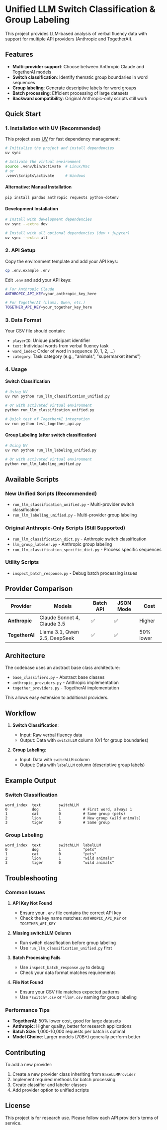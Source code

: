 # Unified LLM Switch Classification & Group Labeling

This project provides LLM-based analysis of verbal fluency data with support for multiple API providers (Anthropic and TogetherAI).

## Features

- **Multi-provider support**: Choose between Anthropic Claude and TogetherAI models
- **Switch classification**: Identify thematic group boundaries in word sequences
- **Group labeling**: Generate descriptive labels for word groups
- **Batch processing**: Efficient processing of large datasets
- **Backward compatibility**: Original Anthropic-only scripts still work

## Quick Start

### 1. Installation with UV (Recommended)

This project uses [UV](https://docs.astral.sh/uv/) for fast dependency management:

```bash
# Initialize the project and install dependencies
uv sync

# Activate the virtual environment
source .venv/bin/activate  # Linux/Mac
# or
.venv\Scripts\activate     # Windows
```

#### Alternative: Manual Installation

```bash
pip install pandas anthropic requests python-dotenv
```

#### Development Installation

```bash
# Install with development dependencies
uv sync --extra dev

# Install with all optional dependencies (dev + jupyter)
uv sync --extra all
```

### 2. API Setup

Copy the environment template and add your API keys:

```bash
cp .env.example .env
```

Edit `.env` and add your API keys:
```bash
# For Anthropic Claude
ANTHROPIC_API_KEY=your_anthropic_key_here

# For TogetherAI (Llama, Qwen, etc.)
TOGETHER_API_KEY=your_together_key_here
```

### 3. Data Format

Your CSV file should contain:
- `playerID`: Unique participant identifier
- `text`: Individual words from verbal fluency task
- `word_index`: Order of word in sequence (0, 1, 2, ...)
- `category`: Task category (e.g., "animals", "supermarket items")

### 4. Usage

#### Switch Classification
```bash
# Using UV
uv run python run_llm_classification_unified.py

# Or with activated virtual environment
python run_llm_classification_unified.py

# Quick test of TogetherAI integration
uv run python test_together_api.py
```

#### Group Labeling (after switch classification)
```bash
# Using UV
uv run python run_llm_labeling_unified.py

# Or with activated virtual environment
python run_llm_labeling_unified.py
```

## Available Scripts

### New Unified Scripts (Recommended)
- `run_llm_classification_unified.py` - Multi-provider switch classification
- `run_llm_labeling_unified.py` - Multi-provider group labeling

### Original Anthropic-Only Scripts (Still Supported)
- `run_llm_classification_dict.py` - Anthropic switch classification
- `llm_group_labeler.py` - Anthropic group labeling
- `run_llm_classification_specific_dict.py` - Process specific sequences

### Utility Scripts
- `inspect_batch_response.py` - Debug batch processing issues

## Provider Comparison

| Provider | Models | Batch API | JSON Mode | Cost |
|----------|--------|-----------|-----------|------|
| **Anthropic** | Claude Sonnet 4, Claude 3.5 | ✅ | ✅ | Higher |
| **TogetherAI** | Llama 3.1, Qwen 2.5, DeepSeek | ✅ | ✅ | 50% lower |

## Architecture

The codebase uses an abstract base class architecture:

- `base_classifiers.py` - Abstract base classes
- `anthropic_providers.py` - Anthropic implementation
- `together_providers.py` - TogetherAI implementation

This allows easy extension to additional providers.

## Workflow

1. **Switch Classification**: 
   - Input: Raw verbal fluency data
   - Output: Data with `switchLLM` column (0/1 for group boundaries)

2. **Group Labeling**:
   - Input: Data with `switchLLM` column
   - Output: Data with `labelLLM` column (descriptive group labels)

## Example Output

### Switch Classification
```
word_index  text        switchLLM
0           dog         1          # First word, always 1
1           cat         0          # Same group (pets)
2           lion        1          # New group (wild animals)
3           tiger       0          # Same group
```

### Group Labeling
```
word_index  text        switchLLM  labelLLM
0           dog         1          "pets"
1           cat         0          "pets"  
2           lion        1          "wild animals"
3           tiger       0          "wild animals"
```

## Troubleshooting

### Common Issues

1. **API Key Not Found**
   - Ensure your `.env` file contains the correct API key
   - Check the key name matches: `ANTHROPIC_API_KEY` or `TOGETHER_API_KEY`

2. **Missing switchLLM Column**
   - Run switch classification before group labeling
   - Use `run_llm_classification_unified.py` first

3. **Batch Processing Fails**
   - Use `inspect_batch_response.py` to debug
   - Check your data format matches requirements

4. **File Not Found**
   - Ensure your CSV file matches expected patterns
   - Use `*switch*.csv` or `*llm*.csv` naming for group labeling

### Performance Tips

- **TogetherAI**: 50% lower cost, good for large datasets
- **Anthropic**: Higher quality, better for research applications
- **Batch Size**: 1,000-10,000 requests per batch is optimal
- **Model Choice**: Larger models (70B+) generally perform better

## Contributing

To add a new provider:

1. Create a new provider class inheriting from `BaseLLMProvider`
2. Implement required methods for batch processing
3. Create classifier and labeler classes
4. Add provider option to unified scripts

## License

This project is for research use. Please follow each API provider's terms of service.